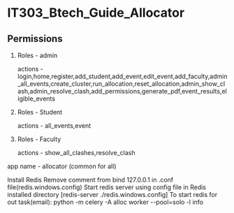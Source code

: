 # IT303_Btech_Guide_Allocator

## Permissions 

1. Roles - admin
   
   actions - login,home,register,add_student,add_event,edit_event,add_faculty,admin_all_events,create_cluster,run_allocation,reset_allocation,admin_show_clash,admin_resolve_clash,add_permissions,generate_pdf,event_results,eligible_events

3. Roles - Student
   
   actions - all_events,event

5. Roles - Faculty
   
   actions - show_all_clashes,resolve_clash

app name - allocator (common for all)


Install Redis
   Remove comment from bind 127.0.0.1 in .conf file(redis.windows.config)
   Start redis server using config file in Redis installed directory [redis-server ./redis.windows.config]
   To start redis for out task(email): python -m celery -A alloc worker --pool=solo -l info
